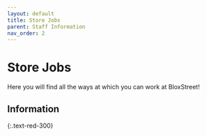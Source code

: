 ```yaml
---
layout: default
title: Store Jobs
parent: Staff Information
nav_order: 2
---
```

# Store Jobs
Here you will find all the ways at which you can work at BloxStreet! 

## Information 
{:.text-red-300} 
